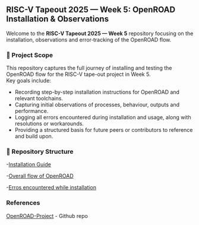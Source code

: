 ## RISC-V Tapeout 2025 — Week 5: OpenROAD Installation & Observations

Welcome to the **RISC-V Tapeout 2025 — Week 5** repository focusing on the installation, observations and error‐tracking of the OpenROAD flow.

### 🧭 Project Scope

This repository captures the full journey of installing and testing the OpenROAD flow for the RISC-V tape-out project in Week 5.  
Key goals include:
- Recording step-by-step installation instructions for OpenROAD and relevant toolchains.  
- Capturing initial observations of processes, behaviour, outputs and performance.  
- Logging all errors encountered during installation and usage, along with resolutions or workarounds.  
- Providing a structured basis for future peers or contributors to reference and build upon.

### 📂 Repository Structure 

-[Installation Guide]()

-[Overall flow of OpenROAD]()

-[Erros encountered while installation]()


### References

[OpenROAD-Project]() - Github repo
